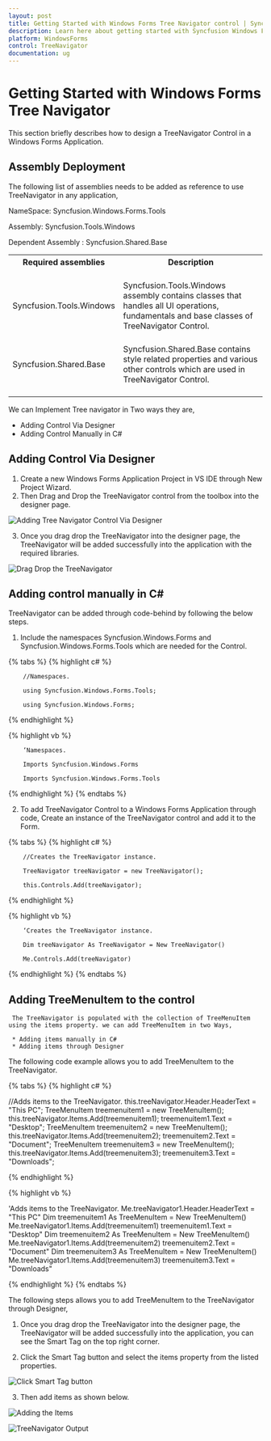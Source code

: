 ```yaml
---
layout: post
title: Getting Started with Windows Forms Tree Navigator control | Syncfusion
description: Learn here about getting started with Syncfusion Windows Forms Tree Navigator control, its elements and more details.
platform: WindowsForms
control: TreeNavigator 
documentation: ug
---
```


# Getting Started with Windows Forms Tree Navigator

This section briefly describes how to design a TreeNavigator Control in a Windows Forms Application.

## Assembly Deployment
The following list of assemblies needs to be added as reference to use TreeNavigator in any application,

NameSpace: Syncfusion.Windows.Forms.Tools

Assembly: Syncfusion.Tools.Windows

Dependent Assembly : Syncfusion.Shared.Base

<table>
<tr>
<th>
Required assemblies<br/><br/></th><th>
Description<br/><br/></th></tr>
<tr>
<td>
Syncfusion.Tools.Windows<br/><br/></td><td>
Syncfusion.Tools.Windows assembly contains classes that handles all UI operations, fundamentals and base classes of TreeNavigator Control.<br/><br/></td></tr>
<tr>
<td>
Syncfusion.Shared.Base<br/><br/></td><td>
Syncfusion.Shared.Base contains style related properties and various other controls which are used in TreeNavigator Control.<br/><br/></td></tr>
</table>

We can Implement Tree navigator in Two ways they are,
*	Adding Control Via Designer
*	Adding Control Manually in C#


## Adding Control Via Designer

1.	Create a new Windows Forms Application Project in VS IDE through New Project Wizard.
2.	Then Drag and Drop the TreeNavigator control from the toolbox into the designer page.


![Adding Tree Navigator Control Via Designer](Getting-Started_images/DragDrop.png)


3.	Once you drag drop the TreeNavigator into the designer page, the TreeNavigator will be added successfully into the application with the required libraries.


![Drag Drop the TreeNavigator](Getting-Started_images/AfterDragDrop.png)



## Adding control manually in C#
TreeNavigator can be added through code-behind by following the below steps.

1.	Include the namespaces Syncfusion.Windows.Forms and Syncfusion.Windows.Forms.Tools which are needed for the Control.

{% tabs %}
{% highlight c# %}

		//Namespaces.

		using Syncfusion.Windows.Forms.Tools;

		using Syncfusion.Windows.Forms;

{% endhighlight %}

{% highlight vb %}

		‘Namespaces.

		Imports Syncfusion.Windows.Forms

		Imports Syncfusion.Windows.Forms.Tools

{% endhighlight %}
{% endtabs %}

2.	To add TreeNavigator Control to a Windows Forms Application through code, Create an instance of the TreeNavigator control and add it to the Form.

{% tabs %}
{% highlight c# %}

		//Creates the TreeNavigator instance.

		TreeNavigator treeNavigator = new TreeNavigator();

		this.Controls.Add(treeNavigator);

{% endhighlight %}

{% highlight vb %}

		‘Creates the TreeNavigator instance.

		Dim treeNavigator As TreeNavigator = New TreeNavigator()

		Me.Controls.Add(treeNavigator)

{% endhighlight %}
{% endtabs %}

## Adding TreeMenuItem to the control
     The TreeNavigator is populated with the collection of TreeMenuItem using the items property. we can add TreeMenuItem in two Ways,
     
     * Adding items manually in C#
	 * Adding items through Designer 

The following code example allows you to add TreeMenuItem to the TreeNavigator.


{% tabs %}
{% highlight c# %}

//Adds items to the TreeNavigator.
this.treeNavigator.Header.HeaderText = "This PC";
TreeMenuItem treemenuitem1 = new TreeMenuItem();
this.treeNavigator.Items.Add(treemenuitem1);
treemenuitem1.Text = "Desktop";
TreeMenuItem treemenuitem2 = new TreeMenuItem();
this.treeNavigator.Items.Add(treemenuitem2);
treemenuitem2.Text = "Document";
TreeMenuItem treemenuitem3 = new TreeMenuItem();
this.treeNavigator.Items.Add(treemenuitem3);
treemenuitem3.Text = "Downloads";

{% endhighlight %}

{% highlight vb %}


'Adds items to the TreeNavigator.
Me.treeNavigator1.Header.HeaderText = "This PC"
Dim treemenuitem1 As TreeMenuItem = New TreeMenuItem()
Me.treeNavigator1.Items.Add(treemenuitem1)
treemenuitem1.Text = "Desktop"
Dim treemenuitem2 As TreeMenuItem = New TreeMenuItem()
Me.treeNavigator1.Items.Add(treemenuitem2)
treemenuitem2.Text = "Document"
Dim treemenuitem3 As TreeMenuItem = New TreeMenuItem()
Me.treeNavigator1.Items.Add(treemenuitem3)
treemenuitem3.Text = "Downloads"


{% endhighlight %}
{% endtabs %}



The following steps allows you to add TreeMenuItem to the TreeNavigator through Designer,
1.	Once you drag drop the TreeNavigator into the designer page, the TreeNavigator will be added successfully into the application, you can see the Smart Tag on the top right corner.

2.	Click the Smart Tag button and select the items property from the listed properties.

![Click Smart Tag button](Getting-Started_images/ThroughDesigner.png)

3.	Then add  items as shown below.
   
![Adding the Items](Getting-Started_images/ThroughDesigner2.png)

![TreeNavigator Output](Getting-Started_images/Adding_TreeMenuitems.png)
